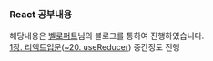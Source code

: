 ### React 공부내용

해당내용은 [벨로퍼트](https://react.vlpt.us/)님의 블로그를 통하여 진행하였습니다.  
[1장. 리액트입문](https://react.vlpt.us/basic/)([~20. useReducer](https://react.vlpt.us/basic/20-useReducer.html)) 중간정도 진행
